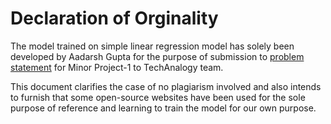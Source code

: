 # Declaration of Orginality 

The  model trained on simple linear regression model has solely been developed by Aadarsh Gupta for the purpose of submission to [problem statement](https://classroom.google.com/u/0/c/Mzc2NTgwMDk3MjM1/a/Mzc5NjI5ODc2MTg0/details) for Minor Project-1 to TechAnalogy team.

This document clarifies the case of no plagiarism involved and also intends to furnish that some open-source websites have been used for the sole purpose of reference and learning to train the model for our own purpose.
